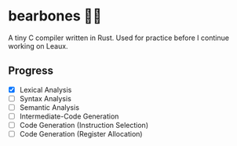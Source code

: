 # bearbones 🐻💀

A tiny C compiler written in Rust. Used for practice before I continue working on Leaux.

## Progress

- [x] Lexical Analysis
- [ ] Syntax Analysis
- [ ] Semantic Analysis
- [ ] Intermediate-Code Generation
- [ ] Code Generation (Instruction Selection)
- [ ] Code Generation (Register Allocation)
